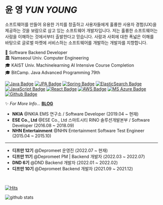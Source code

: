 # 윤 영 *YUN YOUNG*

소프트웨어를 만들어 유용한 가치를 창출하고 사용자들에게 훌륭한 사용자 경험(UX)을 제공하는 것을 보람으로 삼고 있는 소프트웨어 개발자입니다. 저는 훌륭한 소프트웨어는 사람을 이해하는 것에서부터 출발한다고 믿습니다. 사람과 사회에 대한 폭넓은 이해를 바탕으로 글로벌 마켓에 서비스하는 소프트웨어를 개발하는 개발자를 지향합니다.

👨 Software Backend Developer  
🏛 Namseoul Univ. Computer Engineering
<br>
🎓 KAIST Univ. Machinelearning AI Intensive Course Completion
<br>
🎓 BitCamp. Java Advanced Programming 79th
  
[![Java Badge](https://img.shields.io/badge/Java-007396?style=flat-square&logo=Java&logoColor=white)](https://www.java.com/ko/)
[![JPA Badge](https://img.shields.io/badge/JPA-f06595?style=flat-square&logo=Hibernate&logoColor=white)](https://www.oracle.com/java/technologies/persistence-jsp.html)
[![Spring Badge](https://img.shields.io/badge/Spring-51cf66?style=flat-square&logo=Spring&logoColor=white)](https://spring.io/)
[![ElasticSearch Badge](https://img.shields.io/badge/ElasticSearch-4c6ef5?style=flat-square&logo=ElasticSearch&logoColor=white)](https://www.elastic.co/kr/?ultron=B-Stack-Trials-APJ-KR-Exact&gambit=Stack-Core&blade=adwordss&hulk=paid&Device=c&thor=elasticsearch&gclid=CjwKCAjw5c6LBhBdEiwAP9ejG6teiznxdKJInlRwzb4iYeVBQTbXOeTcL37juZWjr_nKNPlSb0vXixoCygwQAvD_BwE)
[![JavaScript Badge](https://img.shields.io/badge/JavaScript-F7DF1E?style=flat-square&logo=JavaScript&logoColor=white)](https://javascript.info/)
[![React Badge](https://img.shields.io/badge/React-61DAFB?style=flat-square&logo=React&logoColor=white)](https://reactjs.org/)
[![AWS Badge](https://img.shields.io/badge/Amazon_AWS-232F3E?style=flat-square&logo=amazon-aws&logoColor=white)](https://aws.amazon.com/)
[![MS Azure Badge](https://img.shields.io/badge/MS_Azure-235A97?style=flat-square&logo=microsoft-azure&logoColor=white)](https://azure.microsoft.com/ko-kr/)
[![Github Badge](https://img.shields.io/badge/GitHub-100000.svg?style=flat-square&logo=github&logoColor=white)](https://github.com/)   
  
✨ *For More Info...* **[BLOG](https://yunyoung1819.tistory.com/)**

- **NKIA** @NKIA  EMS 연구소 / Software Developer (2019.04 ~ 현재) 
- **ESE Co., Ltd** @ESE Co., Ltd  스마트시티 RINO 솔루션개발본부 / Software Developer (2016.08 ~ 2018.09)
- **NHN Entertainment** @NHN Entertainment  Software Test Engineer (2015.04 ~ 2015.10)

------------------------------------------------------------------------------------------------------------------------------------

- **디프만 12기** @Depromeet  운영진 (2022.07 ~ 현재) 
- **디프만 11기** @Depromeet  PM | Backend 개발자 (2022.03 ~ 2022.07)
- **DND 6기** @DND  Backend 개발자 (2022.01 ~ 2022.02) 
- **디프만 10기** @Depromeet  Backend 개발자 (2021.09 ~ 2021.12)
  
<br>

[![Hits](https://hits.seeyoufarm.com/api/count/incr/badge.svg?url=https%3A%2F%2Fgithub.com%2Fyunyoung1819&count_bg=%2379C83D&title_bg=%23555555&icon=&icon_color=%23E7E7E7&title=hits&edge_flat=false)](https://hits.seeyoufarm.com)

<div>
  
  ![github stats](https://github-readme-stats.vercel.app/api?username=yunyoung1819)

</div>
